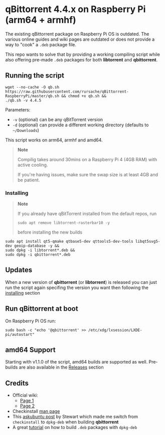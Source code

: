 # qBittorrent 4.4.x on Raspberry Pi (arm64 + armhf)

The existing qBittorrent package on Raspberry Pi OS is outdated. The various online guides and wiki pages are outdated or does not provide a way to "cook" a `.deb` package file. 

This repo wants to solve that by providing a working compiling script while also offering pre-made `.deb` packages for both **libtorrent** and **qbittorrent**.

## Running the script
```
wget --no-cache -O qb.sh https://raw.githubusercontent.com/rursache/qBittorrent-RaspberryPi/master/qb.sh && chmod +x qb.sh &&
./qb.sh -v 4.4.5
```

Parameters:
- `-v` (optional) can be any qBitTorrent version
- `-d` (optional) can provide a different working directory (defaults to `~/Downloads`)

This script works on arm64, armhf and amd64.

> **Note**
> 
> Compilig takes around 30mins on a Raspberry Pi 4 (4GB RAM) with active cooling. 
> 
> If you're having issues, make sure the swap size is at least 4GB and be patient.

### Installing
> **Note**
> 
> If you already have qBitTorrent installed from the default repos, run 
> 
> `sudo apt remove libtorrent-rasterbar10 -y`
> 
> before installing the new builds

```
sudo apt install qt5-qmake qtbase5-dev qttools5-dev-tools libqt5svg5-dev geoip-database -y &&
sudo dpkg -i libtorrent*.deb &&
sudo dpkg -i qbittorrent*.deb
```

## Updates
When a new version of **qbittorrent** (or **libtorrent**) is released you can just run the script again specifing the version you want then following the [installing](https://github.com/rursache/qBittorrent-RaspberryPi#installing) section

## Run qBittorrent at boot
On Raspberry Pi OS run:
```
sudo bash -c "echo '@qbittorrent' >> /etc/xdg/lxsession/LXDE-pi/autostart"
```

## amd64 Support
Starting with v1.1.0 of the script, amd64 builds are supported as well. Pre-builds are also available in the [Releases](https://github.com/rursache/qBittorrent-RaspberryPi/releases) section

## Credits
- Official wiki:
	- [Page 1](https://github.com/qbittorrent/qBittorrent/wiki/Compilation:-Raspberry-Pi-OS-and-DietPi)
	- [Page 2](https://github.com/qbittorrent/qBittorrent/wiki/Compilation%3A-Debian-and-Ubuntu#compiling-qbittorrent-with-the-gui)
- Checkinstall [man page](https://manpages.debian.org/jessie/checkinstall/checkinstall.8)
- This [askubuntu post](https://askubuntu.com/questions/1014619/a-working-version-of-checkinstall) by Stewart which made me switch from `checkinstall` to `dpkg-deb` when building **qbittorrent**
- A great [tutorial](https://www.internalpointers.com/post/build-binary-deb-package-practical-guide) on how to build `.deb` packages with `dpkg-deb`
